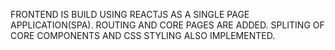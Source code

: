 FRONTEND IS BUILD USING REACTJS AS A SINGLE PAGE APPLICATION(SPA).
ROUTING AND CORE PAGES ARE ADDED.
SPLITING OF CORE COMPONENTS AND CSS STYLING ALSO IMPLEMENTED.

